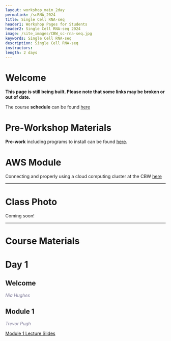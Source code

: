 ```yaml
---
layout: workshop_main_2day
permalink: /scRNA_2024
title: Single Cell RNA-seq
header1: Workshop Pages for Students
header2: Single Cell RNA-seq 2024
image: /site_images/CBW_sc-rna-seq.jpg
keywords: Single Cell RNA-seq
description: Single Cell RNA-seq
instructors: 
length: 2 days
---
```


# Welcome <a id="welcome"></a> 

**This page is still being built. Please note that some links may be broken or out of date.**

The course **schedule** can be found [here](https://bioinformaticsdotca.github.io/scRNA_2024_schedule)

<!-- Meet your **faculty** [here]()  -->

# Pre-Workshop Materials <a id="preworkshop"></a>

**Pre-work** including programs to install can be found [here](https://forms.gle/dXRFV6VRYAvvn3dd7).  

# AWS Module <a id="preworkshop"></a>

Connecting and properly using a cloud computing cluster at the CBW [here](https://bioinformaticsdotca.github.io/AWS_2024)  

***

# Class Photo

Coming soon!

***

# Course Materials

# Day 1 <a id="day1"></a>

##  Welcome

*<font color="#827e9c">Nia Hughes</font>*

## Module 1

*<font color="#827e9c">Trevor Pugh</font>*

[Module 1 Lecture Slides](https://drive.google.com/file/d/1ZvUYmpS_HD5wJWy-O_Ot7yaeUQHs1OHj/view?usp=drive_link)  